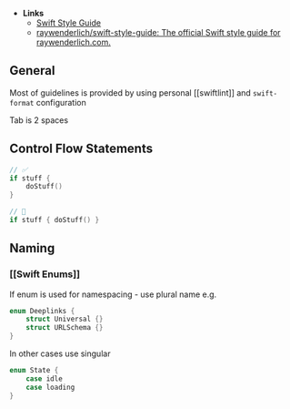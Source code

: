 - **Links**
	- [Swift Style Guide](https://google.github.io/swift/)
	- [raywenderlich/swift-style-guide: The official Swift style guide for raywenderlich.com.](https://github.com/raywenderlich/swift-style-guide)

## General

Most of guidelines is provided by using personal [[swiftlint]]  and `swift-format` configuration

Tab is 2 spaces

## Control Flow Statements

```swift
// ✅
if stuff {
	doStuff()
}

// 🛑
if stuff { doStuff() } 
```

## Naming

### [[Swift Enums]]

If enum is used for namespacing - use plural name e.g.

```swift
enum Deeplinks {
	struct Universal {}
	struct URLSchema {}
}
```

In other cases use singular

```swift
enum State {
	case idle
	case loading
}
```